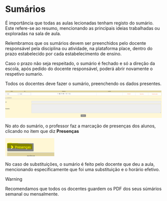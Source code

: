 ﻿# Sumários

É importância que todas as aulas lecionadas tenham registo do sumário. Este refere-se ao resumo, mencionando as principais ideias trabalhadas ou exploradas na sala de aula.

Relembramos que os sumários devem ser preenchidos pelo docente responsável pela disciplina ou atividade, na plataforma place, dentro do prazo estabelecido por cada estabelecimento de ensino.

Caso o prazo não seja respeitado, o sumário é fechado e só a direção da escola, após pedido do docente responsável, poderá abrir novamente o respetivo sumario.

Todos os docentes deve fazer o sumário, preenchendo os dados presentes.             

![Sumariosmiudos](../../images/PlaceMiudos/Alunos/sumariosmiudos.PNG)


No ato do sumário, o professor faz a marcação de presenças dos alunos, clicando no item que diz **Presenças**

![Presencas](../../images/PlaceMiudos/Alunos/presencas.PNG)


No caso de substituições, o sumário é feito pelo docente que deu a aula, mencionando especificamente que foi uma substituição e o horário efetivo.


> [!WARNING]  
> Recomendamos que todos os docentes guardem os PDF dos seus súmários  semanal ou mensalmente.



